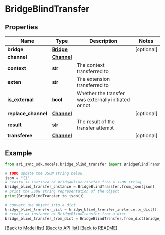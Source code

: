 # BridgeBlindTransfer


## Properties

Name | Type | Description | Notes
------------ | ------------- | ------------- | -------------
**bridge** | [**Bridge**](Bridge.md) |  | [optional] 
**channel** | [**Channel**](Channel.md) |  | 
**context** | **str** | The context transferred to | 
**exten** | **str** | The extension transferred to | 
**is_external** | **bool** | Whether the transfer was externally initiated or not | 
**replace_channel** | [**Channel**](Channel.md) |  | [optional] 
**result** | **str** | The result of the transfer attempt | 
**transferee** | [**Channel**](Channel.md) |  | [optional] 

## Example

```python
from ari_sync_sdk.models.bridge_blind_transfer import BridgeBlindTransfer

# TODO update the JSON string below
json = "{}"
# create an instance of BridgeBlindTransfer from a JSON string
bridge_blind_transfer_instance = BridgeBlindTransfer.from_json(json)
# print the JSON string representation of the object
print(BridgeBlindTransfer.to_json())

# convert the object into a dict
bridge_blind_transfer_dict = bridge_blind_transfer_instance.to_dict()
# create an instance of BridgeBlindTransfer from a dict
bridge_blind_transfer_from_dict = BridgeBlindTransfer.from_dict(bridge_blind_transfer_dict)
```
[[Back to Model list]](../README.md#documentation-for-models) [[Back to API list]](../README.md#documentation-for-api-endpoints) [[Back to README]](../README.md)


